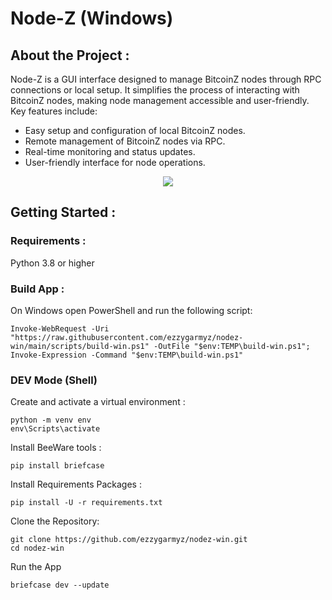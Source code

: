 Node-Z (Windows)
======

## About the Project :

Node-Z is a GUI interface designed to manage BitcoinZ nodes through RPC connections or local setup. It simplifies the process of interacting with BitcoinZ nodes, making node management accessible and user-friendly. Key features include:

- Easy setup and configuration of local BitcoinZ nodes.
- Remote management of BitcoinZ nodes via RPC.
- Real-time monitoring and status updates.
- User-friendly interface for node operations.

<p align="center"><img src="https://github.com/ezzygarmyz/nodez-win/blob/main/screenshot/nodez_screenshot.png" </p>

## Getting Started :

### Requirements :
Python 3.8 or higher

### Build App :

On Windows open PowerShell and run the following script:

```
Invoke-WebRequest -Uri "https://raw.githubusercontent.com/ezzygarmyz/nodez-win/main/scripts/build-win.ps1" -OutFile "$env:TEMP\build-win.ps1"; Invoke-Expression -Command "$env:TEMP\build-win.ps1"
```

### DEV Mode (Shell)
Create and activate a virtual environment :
```
python -m venv env
env\Scripts\activate
```
Install BeeWare tools :
```
pip install briefcase
```
Install Requirements Packages :
```
pip install -U -r requirements.txt
```
Clone the Repository:
```
git clone https://github.com/ezzygarmyz/nodez-win.git
cd nodez-win
```
Run the App
```
briefcase dev --update
```
